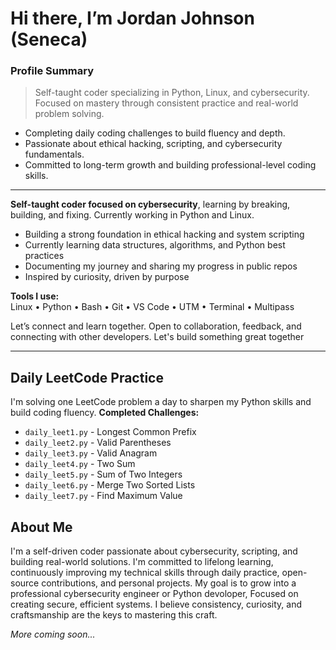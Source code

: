 
# Hi there, I’m Jordan Johnson (Seneca)
### Profile Summary
> Self-taught coder specializing in Python, Linux, and cybersecurity.
> Focused on mastery through consistent practice and real-world problem solving.

- Completing daily coding challenges to build fluency and depth.
- Passionate about ethical hacking, scripting, and cybersecurity fundamentals.
- Committed to long-term growth and building professional-level coding skills.
  
---

**Self-taught coder focused on cybersecurity**, learning by breaking, building, and fixing. 
Currently working in Python and Linux.

- Building a strong foundation in ethical hacking and system scripting
- Currently learning data structures, algorithms, and Python best practices 
- Documenting my journey and sharing my progress in public repos  
- Inspired by curiosity, driven by purpose  

**Tools I use:**  
Linux • Python • Bash • Git • VS Code • UTM • Terminal • Multipass

Let’s connect and learn together. Open to collaboration, feedback, and connecting with other developers. Let's build something great together

---

## Daily LeetCode Practice
I'm solving one LeetCode problem a day to sharpen my Python skills and build coding fluency.
**Completed Challenges:**
- `daily_leet1.py` - Longest Common Prefix
- `daily_leet2.py` - Valid Parentheses
- `daily_leet3.py` - Valid Anagram
- `daily_leet4.py` - Two Sum
- `daily_leet5.py` - Sum of Two Integers
- `daily_leet6.py` - Merge Two Sorted Lists
- `daily_leet7.py` - Find Maximum Value

## About Me
I'm a self-driven coder passionate about cybersecurity, scripting, and building real-world solutions. I'm committed to lifelong learning, continuously improving my technical skills through daily practice, open-source contributions, and personal projects. My goal is to grow into a professional cybersecurity engineer or Python devoloper, Focused on creating secure, efficient systems. I believe consistency, curiosity, and craftsmanship are the keys to mastering this craft.

*More coming soon...*
